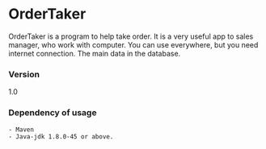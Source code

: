 # OrderTaker

OrderTaker is a program to help take order. It is a very useful app to sales manager, who work with computer.
You can use everywhere, but you need internet connection. The main data in the database.

### Version

1.0

### Dependency of usage
    - Maven
    - Java-jdk 1.8.0-45 or above.
